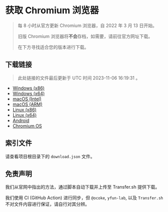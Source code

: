 # 获取 Chromium 浏览器

> 每 8 小时从官方更新 Chromium 浏览器，自 2022 年 3 月 13 日开始。
> 
> 旧版 Chromium 浏览器将**不会**存档，如需要，请前往官方网址下载。
>
> 在下方寻找适合您的版本进行下载。

## 下载链接

> 此处链接的文件最后更新于 UTC 时间 2023-11-06 16:19:31
。

- [Windows (x86)](https://transfer.sh/AhH4jxnh05/Win.zip)
- [Windows (x64)](https://transfer.sh/2zM6WP7GW6/Win_x64.zip)
- [macOS (Intel)](https://transfer.sh/gOp9lWqLMt/Mac.zip)
- [macOS (ARM)](https://transfer.sh/L3fcI7I6qp/Mac_Arm.zip)
- [Linux (x86)](https://transfer.sh/PNwGsdJ5yU/Linux.zip)
- [Linux (x64)](https://transfer.sh/jdWkSBsivg/Linux_x64.zip)
- [Android](https://transfer.sh/4GGhXGJPhW/Android.zip)
- [Chromium OS](https://transfer.sh/VSugwkTIgr/Linux_ChromiumOS_Full.zip)

## 索引文件

请查看项目根目录下的 `download.json` 文件。

## 免责声明

我们从官网中指出的方法，通过脚本自动下载并上传至 Transfer.sh 提供下载。

我们使用 CI (GitHub Action) 进行同步，但 `@ocoke`, `yfun-lab`, 以及 `Transfer.sh` 不对文件内容进行保证，请自行对其分辨。
